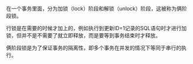 





在一个事务里面，分为加锁（lock）阶段和解锁（unlock）阶段，这被称为俩阶段锁。

行锁是在需要的时候才加上的，例如执行到更新ID=1记录的SQL语句时才进行加锁，但并不是不需要了就立即释放，而是要等到事务结束时才释放。









俩阶段锁是为了保证事务的隔离性，即多个事务在并发的情况下等同于串行的执行。



